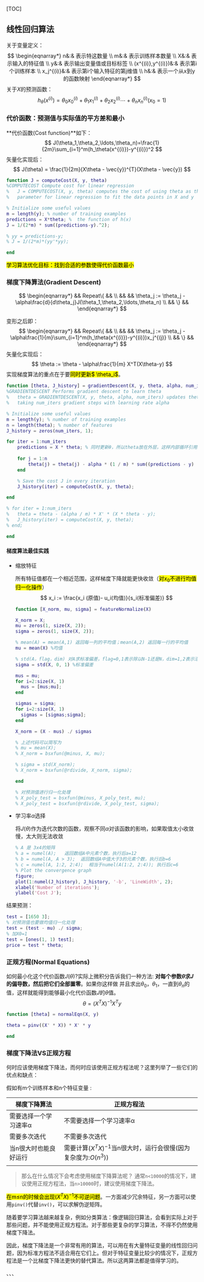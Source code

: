 [TOC]

线性回归算法
---

关于变量定义：
$$
\begin{eqnarray*}
n&:& 表示特这数量 \\
m&:& 表示训练样本数量 \\
X&:& 表示输入的特征值 \\
y&:&  表示输出变量值或目标标签 \\
(x^{(i)},y^{(i)})&:&  表示第i个训练样本 \\
x_j^{(i)}&:&  表示第i个输入特征的第j维值 \\
h&:&  表示一个从x到y的函数映射
\end{eqnarray*}
$$
关于$X$的预测函数：
$$
h_\theta(x^{(i)}) = \theta_0x_0^{(i)} + \theta_1x_1^{(i)} + \theta_2x_2^{(i)}\cdots+ \theta_nx_n^{(i)}　(x_0=1)
$$

### 代价函数：预测值与实际值的平方差和最小

**代价函数(Cost function)**如下：
$$
J(\theta_1,\theta_2,\ldots,\theta_n)=\frac{1}{2m}\sum_{i=1}^m(h_\theta(x^{(i)})-y^{(i)})^2
$$
矢量化实现后：
$$
J(\theta) = \frac{1}{2m}(X\theta - \vec{y})^{T}(X\theta - \vec{y})
$$

```matlab
function J = computeCost(X, y, theta)
%COMPUTECOST Compute cost for linear regression
%   J = COMPUTECOST(X, y, theta) computes the cost of using theta as the
%   parameter for linear regression to fit the data points in X and y

% Initialize some useful values
m = length(y); % number of training examples
predictions = X*theta; %  the function of h(x)
J = 1/(2*m) * sum((predictions-y).^2);

% yy = predictions-y;
% J = 1/(2*m)*(yy'*yy);

end
```

<mark>学习算法优化目标：找到合适的参数使得代价函数最小</mark>

### 梯度下降算法(Gradient Descent)

$$
\begin{eqnarray*}
&& Repeat\{ && \\
&& && \theta_j := \theta_j - \alpha\frac{d}{d\theta_j}J(\theta_1,\theta_2,\ldots,\theta_n) \\
&& \} &&
\end{eqnarray*}
$$

变形之后即：
$$
\begin{eqnarray*}
&& Repeat\{ && \\
&& && \theta_j := \theta_j - \alpha\frac{1}{m}\sum_{i=1}^m(h_\theta(x^{(i)})-y^{(i)})x_j^{(j)} \\
&& \} &&
\end{eqnarray*}
$$
矢量化实现后：
$$
\theta := \theta - \alpha\frac{1}{m} X^T(X\theta-y)
$$
实现梯度算法的重点在于要<mark>同时更新$ \theta_i$</mark>。

```matlab
function [theta, J_history] = gradientDescent(X, y, theta, alpha, num_iters)
%GRADIENTDESCENT Performs gradient descent to learn theta
%   theta = GRADIENTDESCENT(X, y, theta, alpha, num_iters) updates theta by 
%   taking num_iters gradient steps with learning rate alpha

% Initialize some useful values
m = length(y); % number of training examples
n = length(theta); % number of features
J_history = zeros(num_iters, 1);

for iter = 1:num_iters
    predictions = X * theta; % 同时更新θ，所以theta放在外层，这样内部循环引用的一直是旧的theta
    
    for j = 1:n
        theta(j) = theta(j) - alpha * (1 / m) * sum((predictions - y) .* X(:,j));
    end

    % Save the cost J in every iteration    
    J_history(iter) = computeCost(X, y, theta);

end

% for iter = 1:num_iters
% 	theta = theta - (alpha / m) * X' * (X * theta - y);
% 	J_history(iter) = computeCost(X, y, theta);
% end;

end
```

#### 梯度算法最佳实践

- 缩放特征

  所有特征值都在一个相近范围，这样梯度下降就能更快收敛（<mark>对$x_0$不进行均值归一化操作</mark>）
  $$
  x_i := \frac{x_i (原值)- u_i(均值)}{s_i(标准偏差)}
  $$

  ```matlab
  function [X_norm, mu, sigma] = featureNormalize(X)

  X_norm = X;
  mu = zeros(1, size(X, 2));
  sigma = zeros(1, size(X, 2));   

  % mean(A) = mean(A,1) 返回每一列的平均值；mean(A,2) 返回每一行的平均值
  mu = mean(X) %均值

  % std(A，flag，dim) 对A求标准偏差，flag=0,1表示除以N-1还是N，dim=1,2表示沿列方向还是行方向
  sigma = std(X, 0, 1) %标准偏差

  mus = mu;
  for i=2:size(X, 1)
    mus = [mus;mu];
  end

  sigmas = sigma;
  for i=2:size(X, 1)
    sigmas = [sigmas;sigma];
  end

  X_norm = (X - mus) ./ sigmas

  % 上述代码可以简写为
  % mu = mean(X);
  % X_norm = bsxfun(@minus, X, mu);

  % sigma = std(X_norm);
  % X_norm = bsxfun(@rdivide, X_norm, sigma);

  end

  % 对预测值进行归一化处理
  % X_poly_test = bsxfun(@minus, X_poly_test, mu);
  % X_poly_test = bsxfun(@rdivide, X_poly_test, sigma);
  ```

- 学习率$\alpha$选择

  将$J(\theta)$作为迭代次数的函数，观察不同$\alpha$对该函数的影响，如果取值太小收敛慢，太大则无法收敛

  ```matlab
  % A 是 3x4的矩阵
  % a = numel(A);   返回数组A中元素个数，执行后a=12
  % b = numel(A, A > 3);  返回数组A中值大于3的元素个数，执行后b=6
  % c = numel(A, 1:2, 2:4);  相当于numel(A(1:2, 2:4)); 执行后c=6
  % Plot the convergence graph
  figure;
  plot(1:numel(J_history), J_history, '-b', 'LineWidth', 2);
  xlabel('Number of iterations');
  ylabel('Cost J');
  ```

结果预测：

```matlab
test = [1650 3];
% 对预测值也要做均值归一化处理
test = (test - mu) ./ sigma; 
% 加X0=1
test = [ones(1, 1) test];
price = test * theta; 
```

### 正规方程(Normal Equations)

如何最小化这个代价函数$J(\theta)$?实际上微积分告诉我们一种方法: **对每个参数$θ$求$J$的偏导数，然后把它们全部置零**。如果你这样做 并且求出$θ_0$，$θ_1$，一直到$θ_n$的值，这样就能得到能够最小化代价函数$J$的$θ$值。
$$
θ = (X^TX)^{−1}X^Ty
$$

```matlab
function [theta] = normalEqn(X, y)

theta = pinv((X' * X)) * X' * y

end
```

### 梯度下降法VS正规方程

何时应该使用梯度下降法，而何时应该使用正规方程法呢？这里列举了一些它们的优点和缺点：

假如有m个训练样本和n个特征变量 :

| 梯度下降算法      | 正规方程法                                    |
| ----------- | ---------------------------------------- |
| 需要选择一个学习速率α | 不需要选择一个学习速率α                             |
| 需要多次迭代      | 不需要多次迭代                                  |
| 当n很大时也能良好运行 | 需要计算$(X^TX)^{−1}$当n很大时，运行会很慢(因为复杂度为:$O(n^3)$) |
|             |                                          |

> 那么在什么情况下会考虑使用梯度下降算法呢？ 通常`n<10000`的情况下，建议使用正规方程法，当`n>10000`时，建议使用梯度下降法。

<mark>在m≤n的时候会出现$(X^TX)^{−1}$不可逆问题</mark>。一方面减少冗余特征，另一方面可以使用`pinv()`代替`inv()`，可以求解伪逆矩阵。

随着要学习算法越来越复杂，例如分类算法：像逻辑回归算法，会看到实际上对于那些问题，并不能使用正规方程法。对于那些更复杂的学习算法，不得不仍然使用梯度下降法。

因此，梯度下降法是一个非常有用的算法，可以用在有大量特征变量的线性回归问题，因为标准方程法不适合用在它们上。但对于特征变量比较少的情况下，正规方程法是一个比梯度下降法更快的替代算法。所以这两算法都是值得学习的。

、、、